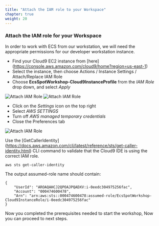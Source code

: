 ```yaml
---
title: "Attach the IAM role to your Workspace"
chapter: true
weight: 20
---
```


### Attach the IAM role for your Workspace

In order to work with ECS from our workstation, we will need the appropriate permissions for our developer workstation instance.

* Find your Cloud9 EC2 instance from [here] (https://console.aws.amazon.com/cloud9/home?region=us-east-1)
* Select the instance, then choose Actions / Instance Settings / Attach/Replace IAM Role
* Choose **EcsSpotWorkshop-Cloud9InstanceProfile** from the *IAM Role* drop down, and select *Apply*

![Attach IAM Role](/images/ecs-spot-capacity-providers/c9_1.png)
![Attach IAM Role](/images/ecs-spot-capacity-providers/c9_2.png)

* Click on the *Settings* icon on the top right
* Select *AWS SETTINGS* 
* Turn off *AWS managed temporary credentials* 
* Close the Preferences tab

![Attach IAM Role](/images/ecs-spot-capacity-providers/c9_3.png)

Use the [GetCallerIdentity] (https://docs.aws.amazon.com/cli/latest/reference/sts/get-caller-identity.html) CLI command to validate that the Cloud9 IDE is using the correct IAM role.

```
aws sts get-caller-identity
```

The output assumed-role name should contain:

```
{
    "UserId": "AROAQAHCJ2QPOAJPQADXV:i-0eedc304975256fac",
    "Account": "000474600478",
    "Arn": "arn:aws:sts::000474600478:assumed-role/EcsSpotWorkshop-Cloud9InstanceRole/i-0eedc304975256fac"
}
```
Now you completed the prerequisites needed to start the workshop, Now you can proceed to next steps.
